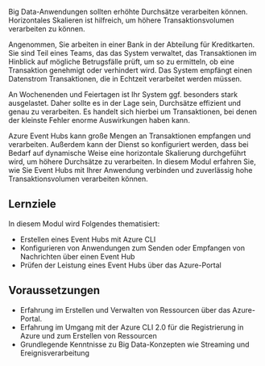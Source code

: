 Big Data-Anwendungen sollten erhöhte Durchsätze verarbeiten können. Horizontales Skalieren ist hilfreich, um höhere Transaktionsvolumen verarbeiten zu können.

Angenommen, Sie arbeiten in einer Bank in der Abteilung für Kreditkarten. Sie sind Teil eines Teams, das das System verwaltet, das Transaktionen im Hinblick auf mögliche Betrugsfälle prüft, um so zu ermitteln, ob eine Transaktion genehmigt oder verhindert wird. Das System empfängt einen Datenstrom Transaktionen, die in Echtzeit verarbeitet werden müssen.

An Wochenenden und Feiertagen ist Ihr System ggf. besonders stark ausgelastet. Daher sollte es in der Lage sein, Durchsätze effizient und genau zu verarbeiten. Es handelt sich hierbei um Transaktionen, bei denen der kleinste Fehler enorme Auswirkungen haben kann.

Azure Event Hubs kann große Mengen an Transaktionen empfangen und verarbeiten. Außerdem kann der Dienst so konfiguriert werden, dass bei Bedarf auf dynamische Weise eine horizontale Skalierung durchgeführt wird, um höhere Durchsätze zu verarbeiten.
In diesem Modul erfahren Sie, wie Sie Event Hubs mit Ihrer Anwendung verbinden und zuverlässig hohe Transaktionsvolumen verarbeiten können.

## <a name="learning-objectives"></a>Lernziele

In diesem Modul wird Folgendes thematisiert:

- Erstellen eines Event Hubs mit Azure CLI
- Konfigurieren von Anwendungen zum Senden oder Empfangen von Nachrichten über einen Event Hub
- Prüfen der Leistung eines Event Hubs über das Azure-Portal

## <a name="prerequisites"></a>Voraussetzungen

- Erfahrung im Erstellen und Verwalten von Ressourcen über das Azure-Portal.
- Erfahrung im Umgang mit der Azure CLI 2.0 für die Registrierung in Azure und zum Erstellen von Ressourcen
- Grundlegende Kenntnisse zu Big Data-Konzepten wie Streaming und Ereignisverarbeitung
